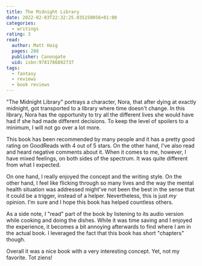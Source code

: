 ```yaml
---
title: The Midnight Library
date: 2022-02-03T22:32:25.035150056+01:00
categories:
  - writings
rating: 3
read:
  author: Matt Haig
  pages: 288
  publisher: Canongate
  uid: isbn:9781786892737
tags:
  - fantasy
  - reviews
  - book reviews
---
```


"The Midnight Library" portrays a character, Nora, that after dying at exactly midnight, got transported to a library where time doesn't change. In this library, Nora has the opportunity to try all the different lives she would have had if she had made different decisions. To keep the level of spoilers to a minimum, I will not go over a lot more.

<!--more-->

This book has been recommended by many people and it has a pretty good rating on GoodReads with 4 out of 5 stars. On the other hand, I've also read and heard negative comments about it. When it comes to me, however, I have mixed feelings, on both sides of the spectrum. It was quite different from what I expected.

On one hand, I really enjoyed the concept and the writing style. On the other hand, I feel like flicking through so many lives and the way the mental health situation was addressed might've not been the best in the sense that it could be a trigger, instead of a helper. Nevertheless, this is just _my_ opinion. I'm sure and I hope this book has helped countless others.

As a side note, I "read" part of the book by listening to its audio version while cooking and doing the dishes. While it was time saving and I enjoyed the experience, it becomes a bit annoying afterwards to find where I am in the actual book. I leveraged the fact that this book has short "chapters" though.

Overall it was a nice book with a very interesting concept. Yet, not my favorite. Tot ziens!
